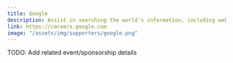```yaml
---
title: Google
description: Assist in searching the world's information, including webpages, images, videos and more
link: https://careers.google.com
image: "/assets/img/supporters/google.png"
---
```


TODO: Add related event/sponsorship details

